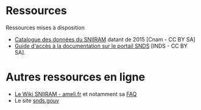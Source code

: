 # Ressources

Ressources mises à disposition

- [Catalogue des données du SNIIRAM](/assets/src/2015Cnam_Catalogue_Données_SNIIRAM_CnamCCBYSA.xlsm) datant de 2015 [Cnam - CC BY SA] 
- [Guide d'accès à la documentation sur le portail SNDS](/assets/src/2019INDS_Trouver_la_doc_sur_le_portail_SNDS.pptx) [INDS - CC BY SA].

# Autres ressources en ligne
- [Le Wiki SNIIRAM - ameli.fr](http://open-data-assurance-maladie.ameli.fr/wiki-sniiram/index.php/Accueil_-_Dictionnaire_de_donn%C3%A9es_SNIIRAM) et notamment sa [FAQ](http://open-data-assurance-maladie.ameli.fr/wiki-sniiram/index.php/Questions-R%C3%A9ponses)
- Le site [snds.gouv](https://www.snds.gouv.fr/SNDS/Accueil)
